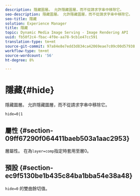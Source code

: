 ```yaml
---
description: 隱藏圖層。 允許隱藏圖層，而不從請求字串中移除它。
seo-description: 隱藏圖層。 允許隱藏圖層，而不從請求字串中移除它。
seo-title: 隱藏
solution: Experience Manager
title: 隱藏
topic: Dynamic Media Image Serving - Image Rendering API
uuid: fb50f2c4-fbac-4f0e-aa78-9cb1e47cc591
translation-type: tm+mt
source-git-commit: 97a84e8e7edd3d834ca42069eae7c09c00d57938
workflow-type: tm+mt
source-wordcount: '56'
ht-degree: 8%

---
```



# 隱藏{#hide}

隱藏圖層。 允許隱藏圖層，而不從請求字串中移除它。

`hide=0|1`

## 屬性 {#section-09ff67290f064411baeb503a1aac2953}

層屬性。 在為`layer=comp`指定時套用至層0。

## 預設 {#section-ec9f5130be1b435c84ba1bba54e38a48}

`hide=0` 的雙曲餘切值。
